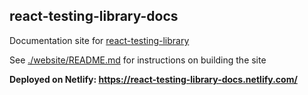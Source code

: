 react-testing-library-docs
--------------------------

Documentation site for [react-testing-library](https://github.com/kentcdods/react-testing-library)

See [./website/README.md](./website/README.md) for instructions on building the site

**Deployed on Netlify: https://react-testing-library-docs.netlify.com/**